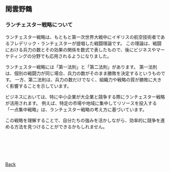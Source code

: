 ## 閑雲野鶴

### ランチェスター戦略について

ランチェスター戦略は、もともと第一次世界大戦中にイギリスの航空技術者であるフレデリック・ランチェスターが提唱した戦闘理論です。
この理論は、戦闘における兵力の数とその効果の関係を数式で表したもので、後にビジネスやマーケティングの分野でも応用されるようになりました。

ランチェスター戦略には「第一法則」と「第二法則」があります。
第一法則は、個別の戦闘力が同じ場合、兵力の数がそのまま勝敗を決定するというものです。
一方、第二法則は、兵力の数だけでなく、組織力や戦略の質が勝敗に大きく影響することを示しています。

ビジネスにおいては、特に中小企業が大企業と競争する際にランチェスター戦略が活用されます。
例えば、特定の市場や地域に集中してリソースを投入する「一点集中戦略」は、ランチェスター戦略の考え方に基づいています。

この戦略を理解することで、自分たちの強みを活かしながら、効率的に競争を進める方法を見つけることができるかもしれません。

<p style="margin-top: 100px;"></p>

[Back](./../../)
